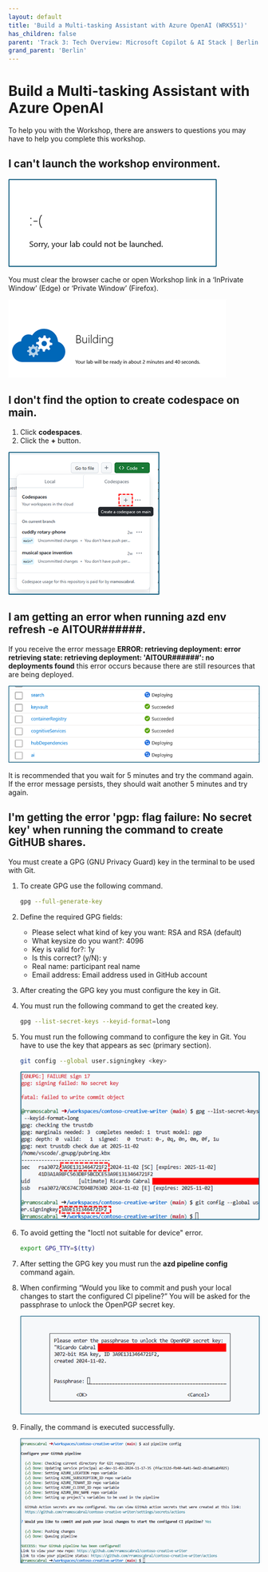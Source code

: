 ```yaml
---
layout: default
title: 'Build a Multi-tasking Assistant with Azure OpenAI (WRK551)'
has_children: false
parent: 'Track 3: Tech Overview: Microsoft Copilot & AI Stack | Berlin'
grand_parent: 'Berlin'
---
```


# Build a Multi-tasking Assistant with Azure OpenAI 

To help you with the Workshop, there are answers to questions you may have to help you complete this workshop.


## I can't launch the workshop environment.

![alt text](./WRK551_001.png)

You must clear the browser cache or open Workshop link in a ‘InPrivate Window’ (Edge) or ‘Private Window’ (Firefox).


![alt text](./WRK551_002.png)


## I don't find the option to create codespace on main.

1. Click **codespaces**.
2. Click the **+** button.

![alt text](./WRK551_003.png)


## I am getting an error when running **azd env refresh -e AITOUR######**.

If you receive the error message **ERROR: retrieving deployment: error retrieving state: retrieving deployment: 'AITOUR######': no ​​deployments found** this error occurs because there are still resources that are being deployed.

![alt text](./WRK551_004.png)

It is recommended that you wait for 5 minutes and try the command again. If the error message persists, they should wait another 5 minutes and try again.


## I'm getting the error **'pgp: flag failure: No secret key'** when running the command to create GitHUB shares.

You must create a GPG (GNU Privacy Guard) key in the terminal to be used with Git.

1. To create GPG use the following command.

    ```bash
    gpg --full-generate-key
    ```

1. Define the required GPG fields:
    - Please select what kind of key you want: RSA and RSA (default)
    - What keysize do you want?: 4096
    - Key is valid for?: 1y
    - Is this correct? (y/N): y
    - Real name: participant real name
    - Email address:  Email address used in GitHub account

1. After creating the GPG key you must configure the key in Git.

1. You must run the following command to get the created key.

    ```bash
    gpg --list-secret-keys --keyid-format=long
    ```

1.  You must run the following command to configure the key in Git. You have to use the key that appears as sec (primary section).

    ```bash
    git config --global user.signingkey <key>
    ```
    ![alt text](./WRK551_005.png)

1.  To avoid getting the "Ioctl not suitable for device" error.

    ```bash
    export GPG_TTY=$(tty)
    ```

1. After setting the GPG key you must run the **azd pipeline config** command again.

1. When confirming “Would you like to commit and push your local changes to start the configured CI pipeline?” You will be asked for the passphrase to unlock the OpenPGP secret key.

    ![alt text](./WRK551_006.png)

1. Finally, the command is executed successfully.

    ![alt text](./WRK551_007.png)